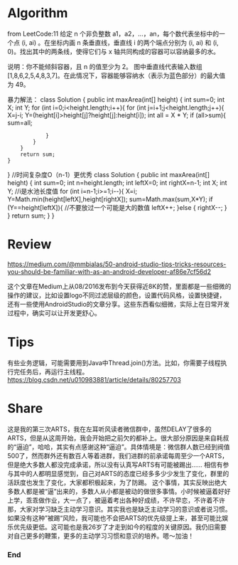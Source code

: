 # Algorithm
from LeetCode:11
给定 n 个非负整数 a1，a2，...，an，每个数代表坐标中的一个点 (i, ai) 。在坐标内画 n 条垂直线，垂直线 i 的两个端点分别为 (i, ai) 和 (i, 0)。找出其中的两条线，使得它们与 x 轴共同构成的容器可以容纳最多的水。

说明：你不能倾斜容器，且 n 的值至少为 2。
图中垂直线代表输入数组 [1,8,6,2,5,4,8,3,7]。在此情况下，容器能够容纳水（表示为蓝色部分）的最大值为 49。

暴力解法：
class Solution {
    public int maxArea(int[] height) {
       int sum=0;
        int X;
        int Y;
        for (int i=0;i<height.length;i++){
            for (int j=i+1;j<height.length;j++){
                X=j-i;
                Y=(height[i]>height[j]?height[j]:height[i]);
                int all = X * Y;
                if (all>sum){
                    sum=all;

                }
            }
        }
        return sum; 
    }
}
//时间复杂度O（n-1）更优秀
class Solution {
    public int maxArea(int[] height) {
        int sum=0;
        int n=height.length;
        int leftX=0;
        int rightX=n-1;
        int X;
        int Y;
         //i是水池长度值
        for (int i=n-1;i>=1;i--){
            X=i;
            Y=Math.min(height[leftX],height[rightX]);
            sum=Math.max(sum,X*Y);
            if (Y==height[leftX]){
                //不要放过一个可能是大的数值
                leftX++;
            }else {
                rightX--;
            }
        }
        return sum; 
    }
}
# Review
https://medium.com/@mmbialas/50-android-studio-tips-tricks-resources-you-should-be-familiar-with-as-an-android-developer-af86e7cf56d2

这个文章在Medium上从08/2016发布到今天获得近8K的赞，里面都是一些细微的操作的建议，比如设置logo不同过滤层级的颜色，设置代码风格，设置快捷键，还有一些使用AndroidStudio的文章分享。这些东西看似细微，实际上在日常开发过程中，确实可以让开发更舒心。
# Tips
有些业务逻辑，可能需要用到Java中Thread.join()方法。比如，你需要子线程执行完任务后，再运行主线程。
https://blog.csdn.net/u010983881/article/details/80257703
# Share
这是我的第三次ARTS，我在左耳听风读者微信群中，虽然DELAY了很多的ARTS，但是从这周开始，我会开始把之前欠的都补上。很大部分原因是来自耗叔的“逼迫”，哈哈，其实有点感谢这种“逼迫”。具体情境是：微信群人数已经到阀值500了，然而群外还有数百人等着进群，我们进群的前承诺每周至少一个ARTS，但是绝大多数人都没完成承诺，所以没有认真写ARTS有可能被踢出……
相信有参与其中的人都明显感觉到，自己对ARTS的态度已经多多少少发生了变化，群里的活跃度也发生了变化，大家都积极起来，为了防踢。
这个事情，其实反映出绝大多数人都是被“逼”出来的，多数人从小都是被动的做很多事情。小时候被逼着好好上学，乖乖做作业，大一点了，被逼着考出各种好成绩，不许早恋，不许着不许那，大家对学习缺乏主动学习意识。其实我也是缺乏主动学习的意识或者说习惯。如果没有这种”被踢“风险，我可能也不会把ARTS的优先级提上来，甚至可能比娱乐优先级更低。这可能也是我26岁了才走到如今的程度的关键原因。我仍旧需要对自己更多的鞭策，更多的主动学习习惯和意识的培养。嗯～加油！
### End
